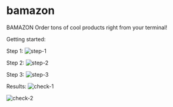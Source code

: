 # bamazon
BAMAZON
Order tons of cool products right from your terminal!

Getting started:

Step 1:
![step-1](https://user-images.githubusercontent.com/30301389/33510629-50b4b9c2-d6dc-11e7-96ee-9e8bca621700.png)

Step 2:
![step-2](https://user-images.githubusercontent.com/30301389/33510632-62d61902-d6dc-11e7-8ff4-b2206b40f57f.png)

Step 3:
![step-3](https://user-images.githubusercontent.com/30301389/33510634-67f3a9cc-d6dc-11e7-938e-712693a74b5c.png)


Results:
![check-1](https://user-images.githubusercontent.com/30301389/33510636-6b961f56-d6dc-11e7-9f6d-b7d1b0014b3b.png)

![check-2](https://user-images.githubusercontent.com/30301389/33510638-6ec58dba-d6dc-11e7-9ff9-c25cd8f88033.png)